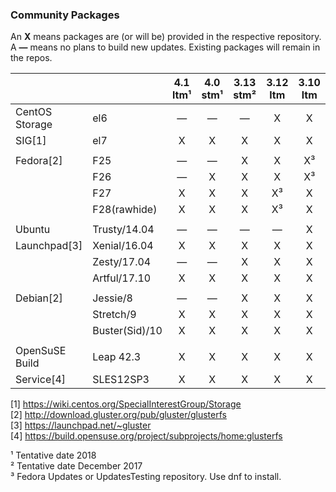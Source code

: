 ### Community Packages

An **X** means packages are (or will be) provided in the respective repository.  
A **—** means no plans to build new updates. Existing packages will remain in the repos.  

|              |              |  4.1 ltm¹ |  4.0 stm¹ | 3.13 stm² | 3.12 ltm  | 3.10 ltm  |
|--------------|--------------|:---------:|:---------:|:---------:|:---------:|:---------:|
|CentOS Storage|el6           |     —     |     —     |     —     |     X     |     X     |
|SIG[1]        |el7           |     X     |     X     |     X     |     X     |     X     |
|              |              |           |           |           |           |           |
|Fedora[2]     |F25           |     —     |     —     |     X     |     X     |     X³    |
|              |F26           |     —     |     X     |     X     |     X     |     X³    |
|              |F27           |     X     |     X     |     X     |     X³    |     X     |
|              |F28(rawhide)  |     X     |     X     |     X     |     X³    |     X     |
|              |              |           |           |           |           |           |
|Ubuntu        |Trusty/14.04  |     —     |     —     |     —     |     —     |     X     |
|Launchpad[3]  |Xenial/16.04  |     X     |     X     |     X     |     X     |     X     |
|              |Zesty/17.04   |     —     |     —     |     X     |     X     |     X     |
|              |Artful/17.10  |     X     |     X     |     X     |     X     |     X     |
|              |              |           |           |           |           |           |
|Debian[2]     |Jessie/8      |     —     |     —     |     X     |     X     |     X     |
|              |Stretch/9     |     X     |     X     |     X     |     X     |     X     |
|              |Buster(Sid)/10|     X     |     X     |     X     |     X     |     X     |
|              |              |           |           |           |           |           |
|OpenSuSE Build|Leap 42.3     |     X     |     X     |     X     |     X     |     X     |
|Service[4]    |SLES12SP3     |     X     |     X     |     X     |     X     |     X     |

[1] <https://wiki.centos.org/SpecialInterestGroup/Storage>  
[2] <http://download.gluster.org/pub/gluster/glusterfs>  
[3] <https://launchpad.net/~gluster>  
[4] <https://build.opensuse.org/project/subprojects/home:glusterfs>  

¹ Tentative date 2018  
² Tentative date December 2017  
³ Fedora Updates or UpdatesTesting repository. Use dnf to install.  
